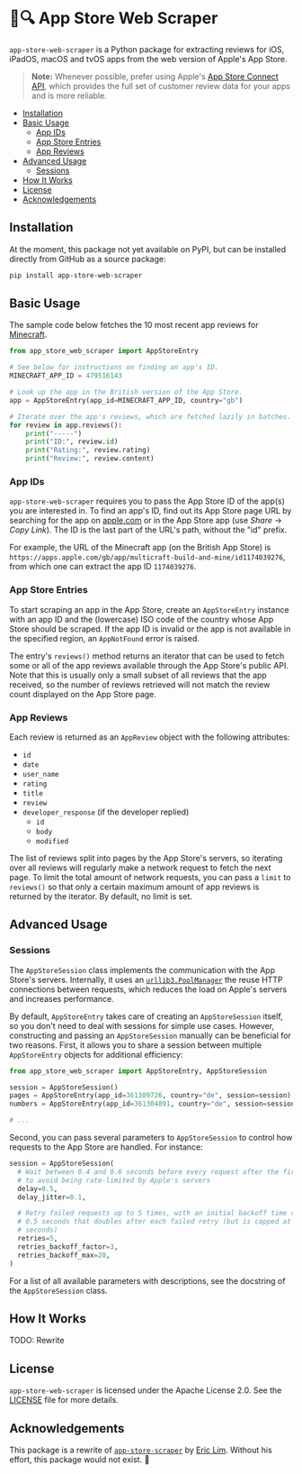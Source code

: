 # 🍏🔍 App Store Web Scraper

`app-store-web-scraper` is a Python package for extracting reviews for iOS,
iPadOS, macOS and tvOS apps from the web version of Apple's App Store.

> __Note:__ Whenever possible, prefer using Apple's [App Store Connect
> API][connect], which provides the full set of customer review data for your
> apps and is more reliable.

* [Installation](#installation)
* [Basic Usage](#basic-usage)
    * [App IDs](#app-ids)
    * [App Store Entries](#app-store-entries)
    * [App Reviews](#app-reviews)
* [Advanced Usage](#advanced-usage)
    * [Sessions](#sessions)
* [How It Works](#how-it-works)
* [License](#license)
* [Acknowledgements](#acknowledgements)

[connect]: https://developer.apple.com/app-store-connect/api/

## Installation

At the moment, this package not yet available on PyPI, but can be installed
directly from GitHub as a source package:

```sh
pip install app-store-web-scraper
```

## Basic Usage

The sample code below fetches the 10 most recent app reviews for
[Minecraft][minecraft].

```python
from app_store_web_scraper import AppStoreEntry

# See below for instructions on finding an app's ID.
MINECRAFT_APP_ID = 479516143

# Look up the app in the British version of the App Store.
app = AppStoreEntry(app_id=MINECRAFT_APP_ID, country="gb")

# Iterate over the app's reviews, which are fetched lazily in batches.
for review in app.reviews():
    print("-----")
    print("ID:", review.id)
    print("Rating:", review.rating)
    print("Review:", review.content)
```

[minecraft]: https://apps.apple.com/gb/app/multicraft-build-and-mine/id1174039276

### App IDs

`app-store-web-scraper` requires you to pass the App Store ID of the app(s) you
are interested in. To find an app's ID, find out its App Store page URL by
searching for the app on [apple.com][apple] or in the App Store app (use
_Share_ → _Copy Link_). The ID is the last part of the URL's path, without the
"id" prefix.

For example, the URL of the Minecraft app (on the British App Store) is
`https://apps.apple.com/gb/app/multicraft-build-and-mine/id1174039276`,
from which one can extract the app ID `1174039276`.

[apple]: https://www.apple.com/

### App Store Entries

To start scraping an app in the App Store, create an `AppStoreEntry` instance
with an app ID and the (lowercase) ISO code of the country whose App Store
should be scraped. If the app ID is invalid or the app is not available in the
specified region, an `AppNotFound` error is raised.

The entry's `reviews()` method returns an iterator that can be used to fetch
some or all of the app reviews available through the App Store's public API.
Note that this is usually only a small subset of all reviews that the app
received, so the number of reviews retrieved will not match the review count
displayed on the App Store page.

### App Reviews

Each review is returned as an `AppReview` object with the following attributes:

- `id`
- `date`
- `user_name`
- `rating`
- `title`
- `review`
- `developer_response` (if the developer replied)
  - `id`
  - `body`
  - `modified`


The list of reviews split into pages by the App Store's servers, so iterating
over all reviews will regularly make a network request to fetch the next page.
To limit the total amount of network requests, you can pass a `limit` to
`reviews()` so that only a certain maximum amount of app reviews is returned by
the iterator. By default, no limit is set.

## Advanced Usage

### Sessions

The `AppStoreSession` class implements the communication with the App Store's
servers. Internally, it uses an [`urllib3.PoolManager`][urllib3-pool] the reuse
HTTP connections between requests, which reduces the load on Apple's servers
and increases performance.

By default, `AppStoreEntry` takes care of creating an `AppStoreSession` itself,
so you don't need to deal with sessions for simple use cases. However,
constructing and passing an `AppStoreSession` manually can be beneficial for two
reasons. First, it allows you to share a session between multiple
`AppStoreEntry` objects for additional efficiency:

```python
from app_store_web_scraper import AppStoreEntry, AppStoreSession

session = AppStoreSession()
pages = AppStoreEntry(app_id=361309726, country="de", session=session)
numbers = AppStoreEntry(app_id=361304891, country="de", session=session)

# ...
```

Second, you can pass several parameters to `AppStoreSession` to control how
requests to the App Store are handled. For instance:

```python
session = AppStoreSession(
  # Wait between 0.4 and 0.6 seconds before every request after the first,
  # to avoid being rate-limited by Apple's servers
  delay=0.5,
  delay_jitter=0.1,

  # Retry failed requests up to 5 times, with an initial backoff time of
  # 0.5 seconds that doubles after each failed retry (but is capped at 20
  # seconds)
  retries=5,
  retries_backoff_factor=3,
  retries_backoff_max=20,
)
```

For a list of all available parameters with descriptions, see the docstring
of the `AppStoreSession` class.

[urllib3-pool]: https://urllib3.readthedocs.io/en/stable/reference/urllib3.poolmanager.html

## How It Works

TODO: Rewrite

## License

`app-store-web-scraper` is licensed under the Apache License 2.0. See the
[LICENSE](./LICENSE) file for more details.

[license]: https://github.com/futurice/app-store-web-scraper/blob/main/LICENCE

## Acknowledgements

This package is a rewrite of [`app-store-scraper`][original] by [Eric
Lim][eric-lim]. Without his effort, this package would not exist. 💚

[original]: https://pypi.org/project/app-store-scraper/
[eric-lim]: https://github.com/cowboy-bebug
